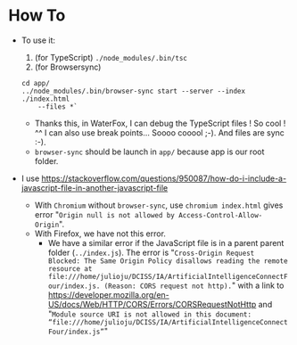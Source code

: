# How To

* To use it:
    1. (for TypeScript) `./node_modules/.bin/tsc`
    2. (for Browsersync)
    ```
    cd app/
    ../node_modules/.bin/browser-sync start --server --index ./index.html
        --files *`
    ```
    * Thanks this, in WaterFox, I can debug the TypeScript files ! So cool ! ^^
        I can also use break points… Soooo cooool ;-). And files are sync :-).
    * `browser-sync` should be launch in `app/` because app is our root folder.

* I use
    https://stackoverflow.com/questions/950087/how-do-i-include-a-javascript-file-in-another-javascript-file
    * With `Chromium` without `browser-sync`, use `chromium index.html` gives
        error "`Origin null is not allowed by Access-Control-Allow-Origin`".
    * With Firefox, we have not this error.
        * We have a similar error if the
        JavaScript file is in a parent parent folder (`../index.js`).  The error
        is "`Cross-Origin Request Blocked: The Same Origin Policy disallows
        reading the remote resource at
        file:///home/julioju/DCISS/IA/ArtificialIntelligenceConnectFour/index.js.
        (Reason: CORS request not http).`" with a link to
        https://developer.mozilla.org/en-US/docs/Web/HTTP/CORS/Errors/CORSRequestNotHttp
        and "`Module source URI is not allowed in this document:
        “file:///home/julioju/DCISS/IA/ArtificialIntelligenceConnectFour/index.js”`"

